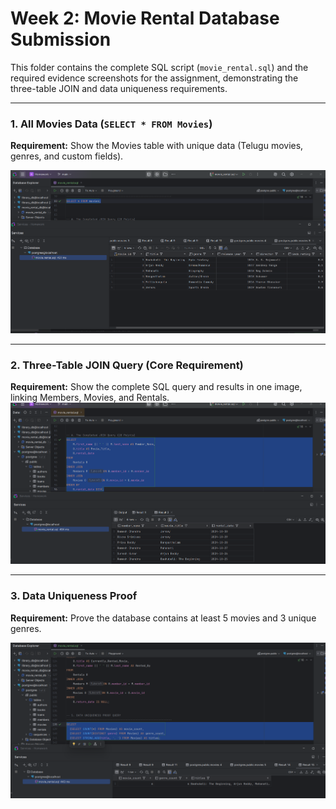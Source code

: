 # Week 2: Movie Rental Database Submission

This folder contains the complete SQL script (`movie_rental.sql`) and the required evidence screenshots for the assignment, demonstrating the three-table JOIN and data uniqueness requirements.

---

### 1. All Movies Data (`SELECT * FROM Movies`)

**Requirement:** Show the Movies table with unique data (Telugu movies, genres, and custom fields).

![alt text](Movies.png)

---

### 2. Three-Table JOIN Query (Core Requirement)

**Requirement:** Show the complete SQL query and results in one image, linking Members, Movies, and Rentals.
![alt text](join.png)


---

### 3.  Data Uniqueness Proof

**Requirement:** Prove the database contains at least 5 movies and 3 unique genres.

![alt text](Data_uniqueness.png)